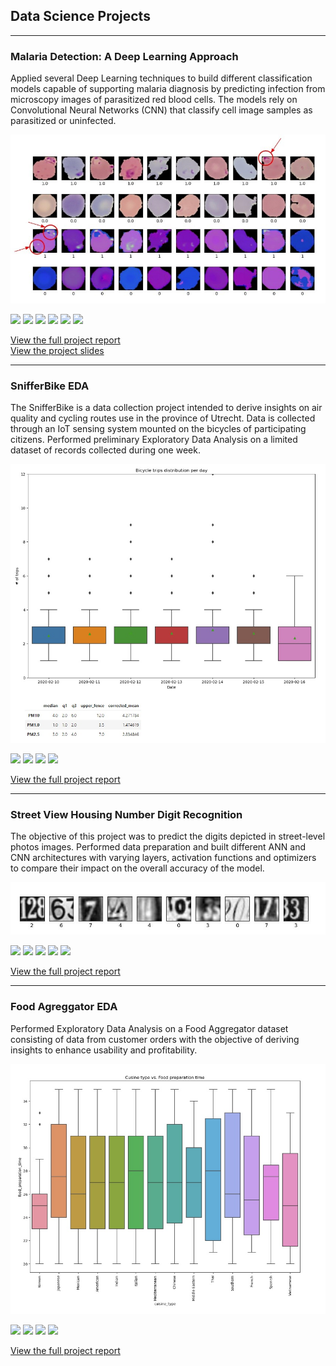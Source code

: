 ## Data Science Projects

---

### Malaria Detection: A Deep Learning Approach
Applied several Deep Learning techniques to build different classification models capable of supporting malaria diagnosis by predicting infection from microscopy images of parasitized red blood cells. The models rely on Convolutional Neural Networks (CNN) that classify cell image samples as parasitized or uninfected.

<img src="projects/malaria/image_malaria.jpg?raw=true" />

[![](https://img.shields.io/badge/Python-white?logo=python)](#)
[![](https://img.shields.io/badge/Scikit--learn-white?logo=scikit-learn)](#) 
[![](https://img.shields.io/badge/TensorFlow-white?logo=tensorflow)](#) 
[![](https://img.shields.io/badge/Keras-white?logo=keras&logoColor=red)](#)
[![](https://img.shields.io/badge/OpenCV-white?logo=opencv&logoColor=black)](#)
[![](https://img.shields.io/badge/Colab-white?logo=googlecolab)](#)

[View the full project report](/projects/malaria/report_malaria.html)<br>
[View the project slides](/projects/malaria/slides_malaria.pdf)


---

### SnifferBike EDA
The SnifferBike is a data collection project intended to derive insights on air quality and cycling routes use in the province of Utrecht. Data is collected through an IoT sensing system mounted on the bicycles of participating citizens.
Performed preliminary Exploratory Data Analysis on a limited dataset of records collected during one week.

<img src="projects/snifferbike/image_snifferbike.jpg?raw=true" />

[![](https://img.shields.io/badge/Python-white?logo=python)](#)
[![](https://img.shields.io/badge/Pandas-white?logo=pandas&logoColor=black)](#) 
[![](https://img.shields.io/badge/NumPy-white?logo=numpy&logoColor=blue)](#)
[![](https://img.shields.io/badge/Jupyter-white?logo=jupyter)](#)

[View the full project report](/projects/snifferbike/report_snifferbike.html)<br>


---

### Street View Housing Number Digit Recognition
The objective of this project was to predict the digits depicted in street-level photos images. Performed data preparation and built different ANN and CNN architectures with varying layers, activation functions and optimizers to compare their impact on the overall accuracy of the model.

<img src="projects/svhn/image_svhn.jpg?raw=true" />

[![](https://img.shields.io/badge/Python-white?logo=python)](#)
[![](https://img.shields.io/badge/Scikit--learn-white?logo=scikit-learn)](#) 
[![](https://img.shields.io/badge/TensorFlow-white?logo=tensorflow)](#) 
[![](https://img.shields.io/badge/Keras-white?logo=keras&logoColor=red)](#) 
[![](https://img.shields.io/badge/Colab-white?logo=googlecolab)](#)

[View the full project report](/projects/svhn/report_svhn.html)<br>


---

### Food Agreggator EDA
Performed Exploratory Data Analysis on a Food Aggregator dataset consisting of data from customer orders with the objective of deriving insights to enhance usability and profitability.

<img src="projects/foodhub/image_foodhub.jpg?raw=true" />

[![](https://img.shields.io/badge/Python-white?logo=python)](#)
[![](https://img.shields.io/badge/Pandas-white?logo=pandas&logoColor=black)](#) 
[![](https://img.shields.io/badge/NumPy-white?logo=numpy&logoColor=blue)](#)
[![](https://img.shields.io/badge/Jupyter-white?logo=jupyter)](#)

[View the full project report](/projects/foodhub/report_foodhub.html)<br>

<!--
[![](https://img.shields.io/badge/Python-white?logo=python)](#)
[![](https://img.shields.io/badge/Scikit--learn-white?logo=scikit-learn)](#) 
[![](https://img.shields.io/badge/TensorFlow-white?logo=tensorflow)](#) 
[![](https://img.shields.io/badge/Keras-white?logo=keras&logoColor=red)](#) 
[![](https://img.shields.io/badge/Pandas-white?logo=pandas&logoColor=black)](#) 
[![](https://img.shields.io/badge/NumPy-white?logo=numpy&logoColor=blue)](#)
[![](https://img.shields.io/badge/Colab-white?logo=googlecolab)](#)
-->
